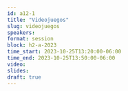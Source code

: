 ```yaml
---
id: a12-1
title: "Videojuegos"
slug: videojuegos
speakers:
format: session
block: h2-a-2023
time_start: 2023-10-25T13:20:00-06:00
time_end: 2023-10-25T13:50:00-06:00
video:
slides:
draft: true
---
```

